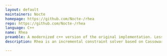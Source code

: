 ```yaml
---
layout: default
maintainers: Nocte
homepage: https://github.com/Nocte-/rhea
repo: https://github.com/Nocte-/rhea
language: C++
name: Rhea
preamble: A modernized c++ version of the original implementation. Less fuzz and more fun!
description: Rhea is an incremental constraint solver based on Cassowary, originally developed by Greg J. Badros and Alan Borning. The main differences are <ul><li>Allows the programmer to write constraints in a natural way</li><li>Rewritten in C++11</li><li>CMake instead of GNU Autoconfig</li><li>Unit tests use the Boost Test Framework</li><li>Uses Doxygen for documentation</li><li>Expression parser based on Boost Spirit</li><li>Does not have a finite domain subsolver</li></ul>

---
```

